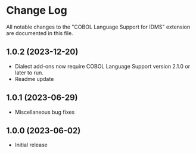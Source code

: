 # Change Log

All notable changes to the "COBOL Language Support for IDMS" extension are documented in this file.

## 1.0.2 (2023-12-20)

- Dialect add-ons now require COBOL Language Support version 2.1.0 or later to run.
- Readme update

## 1.0.1 (2023-06-29)

- Miscellaneous bug fixes

## 1.0.0 (2023-06-02)

- Initial release
